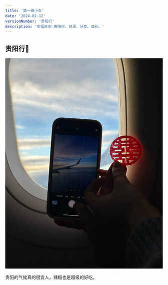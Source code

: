 ```yaml
---
title: '第一辆小车'
date: '2024-02-12'
versionNumber: '贵阳行'
description: '幸福日志-贵阳行，记录、分享、成长。'
---
```


## 贵阳行📍

![IMG_1](../../assets/IMG_7.webp)

贵阳的气候真的很宜人，辣椒也是超级的好吃。
